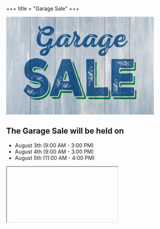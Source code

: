 +++
title = "Garage Sale"
+++

<img src="/img/garagesale.jpg" alt="Garage Sale" width="400">

## The Garage Sale will be held on
- August 3th (9:00 AM - 3:00 PM)
- August 4th (9:00 AM - 3:00 PM)
- August 5th (11:00 AM - 4:00 PM)

<!--<img src="/img/2017_Liberty_Hill_Garage_Sale_Map.png">-->

<script src="https://donorbox.org/widget.js"
type="text/javascript"></script><iframe
src="https://donorbox.org/embed/garage-sale-2018?show_content=true" height="685px" width="100%"
style="max-width:500px; min-width:310px; max-height:none!important"
seamless="seamless" id="dbox-form-embed" name="donorbox" frameborder="0"
scrolling="no"></iframe>
